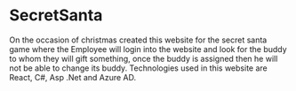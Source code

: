 # SecretSanta
On the occasion of christmas created this website for the secret santa game where the Employee will login into the website and look for the buddy to whom they will gift something, once the buddy is assigned then he will not be able to change its buddy. Technologies used in this website are React, C#, Asp .Net and Azure AD.
